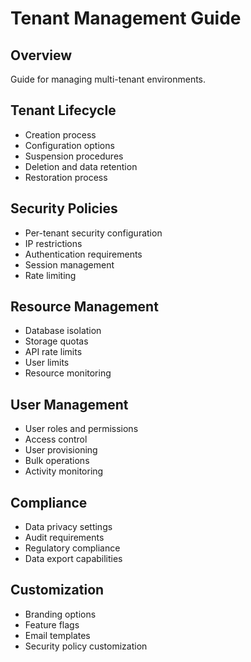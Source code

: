 # Tenant Management Guide

## Overview
Guide for managing multi-tenant environments.

## Tenant Lifecycle
- Creation process
- Configuration options
- Suspension procedures
- Deletion and data retention
- Restoration process

## Security Policies
- Per-tenant security configuration
- IP restrictions
- Authentication requirements
- Session management
- Rate limiting

## Resource Management
- Database isolation
- Storage quotas
- API rate limits
- User limits
- Resource monitoring

## User Management
- User roles and permissions
- Access control
- User provisioning
- Bulk operations
- Activity monitoring

## Compliance
- Data privacy settings
- Audit requirements
- Regulatory compliance
- Data export capabilities

## Customization
- Branding options
- Feature flags
- Email templates
- Security policy customization
